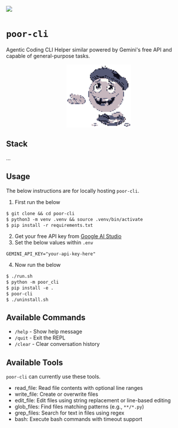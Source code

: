 [![](https://img.shields.io/badge/poor_cli_1.0.0-passing-green)](https://github.com/gongahkia/poor-cli/releases/tag/1.0.0)

# `poor-cli`

Agentic Coding CLI Helper similar powered by Gemini's free API and capable of general-purpose tasks.

<div align="center">
    <img src="./asset/logo/1.png" width="35%">
</div>

## Stack

...

## Usage

The below instructions are for locally hosting `poor-cli`.

1. First run the below

```console
$ git clone && cd poor-cli
$ python3 -m venv .venv && source .venv/bin/activate
$ pip install -r requirements.txt
```

2. Get your free API key from [Google AI Studio](https://makersuite.google.com/app/apikey)
3. Set the below values within `.env`

```env
GEMINI_API_KEY="your-api-key-here"
```

4. Now run the below

```console
$ ./run.sh
$ python -m poor_cli
$ pip install -e .
$ poor-cli
$ ./uninstall.sh
```

## Available Commands

- `/help` - Show help message
- `/quit` - Exit the REPL
- `/clear` - Clear conversation history

## Available Tools

`poor-cli` can currently use these tools.

- read_file: Read file contents with optional line ranges
- write_file: Create or overwrite files
- edit_file: Edit files using string replacement or line-based editing
- glob_files: Find files matching patterns (e.g., `**/*.py`)
- grep_files: Search for text in files using regex
- bash: Execute bash commands with timeout support
